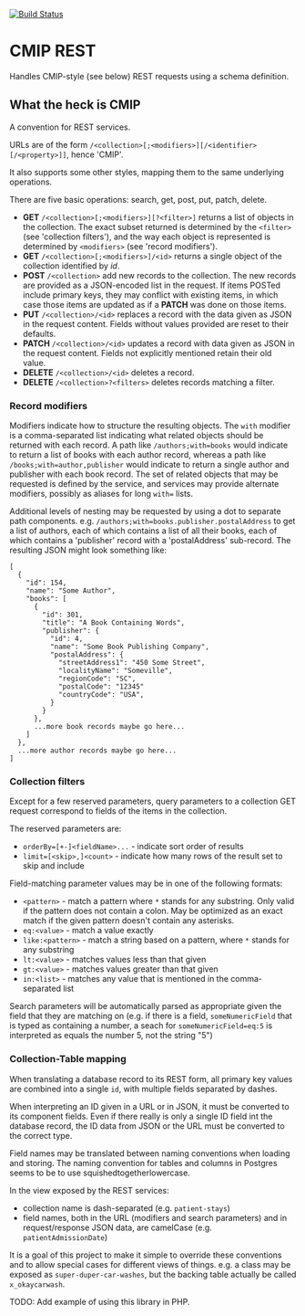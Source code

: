 [![Build Status](https://travis-ci.org/EarthlingInteractive/PHPCMIPREST.svg?branch=storage)](https://travis-ci.org/EarthlingInteractive/PHPCMIPREST)

# CMIP REST

Handles CMIP-style (see below) REST requests using a schema definition.

## What the heck is CMIP

A convention for REST services.

URLs are of the form ```/<collection>[;<modifiers>][/<identifier>[/<property>]]```, hence 'CMIP'.

It also supports some other styles, mapping them to the same underlying operations.

There are five basic operations: search, get, post, put, patch, delete.

- **GET** ```/<collection>[;<modifiers>][?<filter>]``` returns a list of objects in the collection.
  The exact subset returned is determined by the ```<filter>``` (see 'collection filters'),
  and the way each object is represented is determined by ```<modifiers>``` (see 'record modifiers').
- **GET** ```/<collection>[;<modifiers>]/<id>``` returns a single object of the collection identified by _id_.
- **POST** ```/<collection>``` add new records to the collection.
  The new records are provided as a JSON-encoded list in the request.
  If items POSTed include primary keys, they may conflict with existing items,
  in which case those items are updated as if a **PATCH** was done on those items.
- **PUT** ```/<collection>/<id>``` replaces a record with the data given as JSON in the request content.
  Fields without values provided are reset to their defaults.
- **PATCH** ```/<collection>/<id>``` updates a record with data given as JSON in the request content.
  Fields not explicitly mentioned retain their old value.
- **DELETE** ```/<collection>/<id>``` deletes a record.
- **DELETE** ```/<collection>?<filters>``` deletes records matching a filter.

### Record modifiers

Modifiers indicate how to structure the resulting objects.
The ```with``` modifier is a comma-separated list indicating what related objects should be returned with each record.
A path like ```/authors;with=books``` would indicate to return a list of books with each author record, whereas
a path like ```/books;with=author,publisher``` would indicate to return a single author and publisher with each book record.
The set of related objects that may be requested is defined by the service, and services may provide
alternate modifiers, possibly as aliases for long ```with=``` lists.

Additional levels of nesting may be requested by using a dot to
separate path components.
e.g. ```/authors;with=books.publisher.postalAddress``` to get a list of authors,
each of which contains a list of all their books,
each of which contains a 'publisher' record with a 'postalAddress' sub-record.
The resulting JSON might look something like:

  ```
  [
    {
      "id": 154,
      "name": "Some Author",
      "books": [
        {
          "id": 301,
          "title": "A Book Containing Words",
          "publisher": {
            "id": 4,
            "name": "Some Book Publishing Company",
            "postalAddress": {
              "streetAddress1": "450 Some Street",
              "localityName": "Someville",
              "regionCode": "SC",
              "postalCode": "12345"
              "countryCode": "USA",
            }
          }
        },
        ...more book records maybe go here...
      ]
    },
    ...more author records maybe go here...
  ]
  ```

### Collection filters

Except for a few reserved parameters, query parameters to a collection
GET request correspond to fields of the items in the collection.

The reserved parameters are:

- ```orderBy=[+-]<fieldName>...``` - indicate sort order of results
- ```limit=[<skip>,]<count>``` - indicate how many rows of the result set to skip and include

Field-matching parameter values may be in one of the following formats:

- ```<pattern>``` - match a pattern where ```*``` stands for any
  substring.  Only valid if the pattern does not contain a colon.  May
  be optimized as an exact match if the given pattern doesn't contain
  any asterisks.
- ```eq:<value>``` - match a value exactly
- ```like:<pattern>``` - match a string based on a pattern, where ```*``` stands for any substring
- ```lt:<value>``` - matches values less than that given
- ```gt:<value>``` - matches values greater than that given
- ```in:<list>``` - matches any value that is mentioned in the comma-separated list

Search parameters will be automatically parsed as appropriate given
the field that they are matching on (e.g. if there is a field,
```someNumericField``` that is typed as containing a number, a seach
for ```someNumericField=eq:5``` is interpreted as equals the number 5,
not the string "5")


### Collection-Table mapping

When translating a database record to its REST form, all primary key
values are combined into a single ```id```, with multiple fields separated
by dashes.

When interpreting an ID given in a URL or in JSON, it must be
converted to its component fields.  Even if there really is only a
single ID field int the database record, the ID data from JSON or the
URL must be converted to the correct type.

Field names may be translated between naming conventions when loading
and storing.  The naming convention for tables and columns in Postgres
seems to be to use squishedtogetherlowercase.

In the view exposed by the REST services:

- collection name is dash-separated (e.g. ```patient-stays```)
- field names, both in the URL (modifiers and search parameters) and
  in request/response JSON data, are camelCase
  (e.g. ```patientAdmissionDate```)

It is a goal of this project to make it simple to override these
conventions and to allow special cases for different views of things.
e.g. a class may be exposed as ```super-duper-car-washes```, but the
backing table actually be called ```x_okaycarwash```.


TODO: Add example of using this library in PHP.
